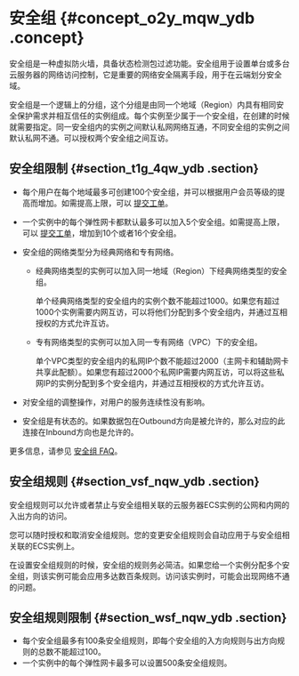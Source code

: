 # 安全组 {#concept_o2y_mqw_ydb .concept}

安全组是一种虚拟防火墙，具备状态检测包过滤功能。安全组用于设置单台或多台云服务器的网络访问控制，它是重要的网络安全隔离手段，用于在云端划分安全域。

安全组是一个逻辑上的分组，这个分组是由同一个地域（Region）内具有相同安全保护需求并相互信任的实例组成。每个实例至少属于一个安全组，在创建的时候就需要指定。同一安全组内的实例之间默认私网网络互通，不同安全组的实例之间默认私网不通。可以授权两个安全组之间互访。

## 安全组限制 {#section_t1g_4qw_ydb .section}

-   每个用户在每个地域最多可创建100个安全组，并可以根据用户会员等级的提高而增加。如需提高上限，可以 [提交工单](https://workorder-intl.console.aliyun.com/console.htm#/ticket/createIndex)。
-   一个实例中的每个弹性网卡都默认最多可以加入5个安全组。如需提高上限，可以 [提交工单](https://workorder-intl.console.aliyun.com/console.htm#/ticket/createIndex)，增加到10个或者16个安全组。
-   安全组的网络类型分为经典网络和专有网络。
    -   经典网络类型的实例可以加入同一地域（Region）下经典网络类型的安全组。

        单个经典网络类型的安全组内的实例个数不能超过1000。如果您有超过1000个实例需要内网互访，可以将他们分配到多个安全组内，并通过互相授权的方式允许互访。

    -   专有网络类型的实例可以加入同一专有网络（VPC）下的安全组。

        单个VPC类型的安全组内的私网IP个数不能超过2000（主网卡和辅助网卡共享此配额）。如果您有超过2000个私网IP需要内网互访，可以将这些私网IP的实例分配到多个安全组内，并通过互相授权的方式允许互访。

-   对安全组的调整操作，对用户的服务连续性没有影响。
-   安全组是有状态的。如果数据包在Outbound方向是被允许的，那么对应的此连接在Inbound方向也是允许的。

更多信息，请参见 [安全组 FAQ](https://help.aliyun.com/knowledge_detail/87018.html)。

## 安全组规则 {#section_vsf_nqw_ydb .section}

安全组规则可以允许或者禁止与安全组相关联的云服务器ECS实例的公网和内网的入出方向的访问。

您可以随时授权和取消安全组规则。您的变更安全组规则会自动应用于与安全组相关联的ECS实例上。

在设置安全组规则的时候，安全组的规则务必简洁。如果您给一个实例分配多个安全组，则该实例可能会应用多达数百条规则。访问该实例时，可能会出现网络不通的问题。

## 安全组规则限制 {#section_wsf_nqw_ydb .section}

-   每个安全组最多有100条安全组规则，即每个安全组的入方向规则与出方向规则的总数不能超过100。
-   一个实例中的每个弹性网卡最多可以设置500条安全组规则。

